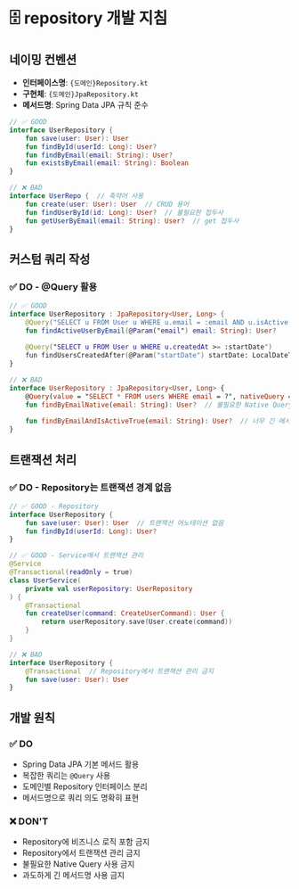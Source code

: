 # 🗄️ repository 개발 지침

## 네이밍 컨벤션

- **인터페이스명**: `{도메인}Repository.kt`
- **구현체**: `{도메인}JpaRepository.kt`
- **메서드명**: Spring Data JPA 규칙 준수

```kotlin
// ✅ GOOD
interface UserRepository {
    fun save(user: User): User
    fun findById(userId: Long): User?
    fun findByEmail(email: String): User?
    fun existsByEmail(email: String): Boolean
}

// ❌ BAD
interface UserRepo {  // 축약어 사용
    fun create(user: User): User  // CRUD 용어
    fun findUserById(id: Long): User?  // 불필요한 접두사
    fun getUserByEmail(email: String): User?  // get 접두사
}
```

## 커스텀 쿼리 작성

### ✅ DO - @Query 활용

```kotlin
// ✅ GOOD
interface UserRepository : JpaRepository<User, Long> {
    @Query("SELECT u FROM User u WHERE u.email = :email AND u.isActive = true")
    fun findActiveUserByEmail(@Param("email") email: String): User?
    
    @Query("SELECT u FROM User u WHERE u.createdAt >= :startDate")
    fun findUsersCreatedAfter(@Param("startDate") startDate: LocalDateTime): List<User>
}

// ❌ BAD
interface UserRepository : JpaRepository<User, Long> {
    @Query(value = "SELECT * FROM users WHERE email = ?", nativeQuery = true)
    fun findByEmailNative(email: String): User?  // 불필요한 Native Query
    
    fun findByEmailAndIsActiveTrue(email: String): User?  // 너무 긴 메서드명
}
```

## 트랜잭션 처리

### ✅ DO - Repository는 트랜잭션 경계 없음

```kotlin
// ✅ GOOD - Repository
interface UserRepository {
    fun save(user: User): User  // 트랜잭션 어노테이션 없음
    fun findById(userId: Long): User?
}

// ✅ GOOD - Service에서 트랜잭션 관리
@Service
@Transactional(readOnly = true)
class UserService(
    private val userRepository: UserRepository
) {
    @Transactional
    fun createUser(command: CreateUserCommand): User {
        return userRepository.save(User.create(command))
    }
}

// ❌ BAD
interface UserRepository {
    @Transactional  // Repository에서 트랜잭션 관리 금지
    fun save(user: User): User
}
```

## 개발 원칙

### ✅ DO
- Spring Data JPA 기본 메서드 활용
- 복잡한 쿼리는 `@Query` 사용
- 도메인별 Repository 인터페이스 분리
- 메서드명으로 쿼리 의도 명확히 표현

### ❌ DON'T
- Repository에 비즈니스 로직 포함 금지
- Repository에서 트랜잭션 관리 금지
- 불필요한 Native Query 사용 금지
- 과도하게 긴 메서드명 사용 금지